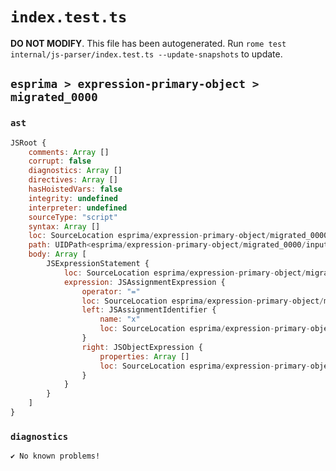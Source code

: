 # `index.test.ts`

**DO NOT MODIFY**. This file has been autogenerated. Run `rome test internal/js-parser/index.test.ts --update-snapshots` to update.

## `esprima > expression-primary-object > migrated_0000`

### `ast`

```javascript
JSRoot {
	comments: Array []
	corrupt: false
	diagnostics: Array []
	directives: Array []
	hasHoistedVars: false
	integrity: undefined
	interpreter: undefined
	sourceType: "script"
	syntax: Array []
	loc: SourceLocation esprima/expression-primary-object/migrated_0000/input.js 1:0-1:6
	path: UIDPath<esprima/expression-primary-object/migrated_0000/input.js>
	body: Array [
		JSExpressionStatement {
			loc: SourceLocation esprima/expression-primary-object/migrated_0000/input.js 1:0-1:6
			expression: JSAssignmentExpression {
				operator: "="
				loc: SourceLocation esprima/expression-primary-object/migrated_0000/input.js 1:0-1:6
				left: JSAssignmentIdentifier {
					name: "x"
					loc: SourceLocation esprima/expression-primary-object/migrated_0000/input.js 1:0-1:1 (x)
				}
				right: JSObjectExpression {
					properties: Array []
					loc: SourceLocation esprima/expression-primary-object/migrated_0000/input.js 1:4-1:6
				}
			}
		}
	]
}
```

### `diagnostics`

```
✔ No known problems!

```

